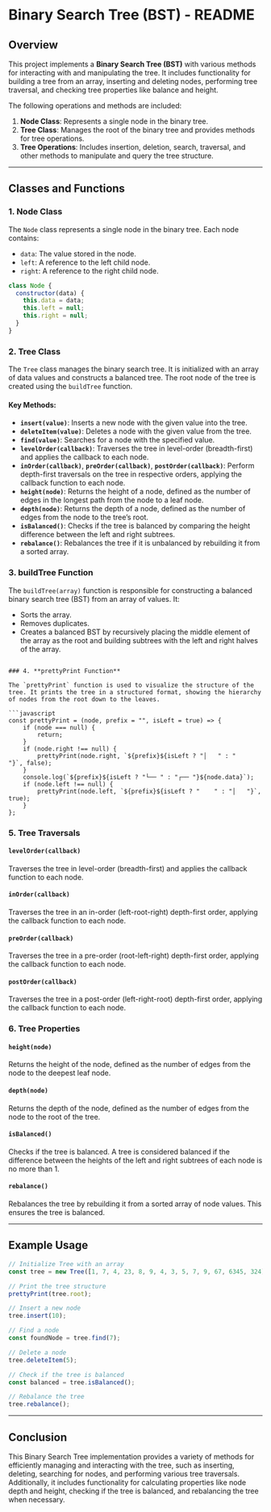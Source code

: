 # Binary Search Tree (BST) - README

## Overview

This project implements a **Binary Search Tree (BST)** with various methods for interacting with and manipulating the tree. It includes functionality for building a tree from an array, inserting and deleting nodes, performing tree traversal, and checking tree properties like balance and height.

The following operations and methods are included:

1. **Node Class**: Represents a single node in the binary tree.
2. **Tree Class**: Manages the root of the binary tree and provides methods for tree operations.
3. **Tree Operations**: Includes insertion, deletion, search, traversal, and other methods to manipulate and query the tree structure.

---

## Classes and Functions

### 1. **Node Class**

The `Node` class represents a single node in the binary tree. Each node contains:

- `data`: The value stored in the node.
- `left`: A reference to the left child node.
- `right`: A reference to the right child node.

```javascript
class Node {
  constructor(data) {
    this.data = data;
    this.left = null;
    this.right = null;
  }
}
```

### 2. **Tree Class**

The `Tree` class manages the binary search tree. It is initialized with an array of data values and constructs a balanced tree. The root node of the tree is created using the `buildTree` function.

#### Key Methods:

- **`insert(value)`**: Inserts a new node with the given value into the tree.
- **`deleteItem(value)`**: Deletes a node with the given value from the tree.
- **`find(value)`**: Searches for a node with the specified value.
- **`levelOrder(callback)`**: Traverses the tree in level-order (breadth-first) and applies the callback to each node.
- **`inOrder(callback)`**, **`preOrder(callback)`**, **`postOrder(callback)`**: Perform depth-first traversals on the tree in respective orders, applying the callback function to each node.
- **`height(node)`**: Returns the height of a node, defined as the number of edges in the longest path from the node to a leaf node.
- **`depth(node)`**: Returns the depth of a node, defined as the number of edges from the node to the tree’s root.
- **`isBalanced()`**: Checks if the tree is balanced by comparing the height difference between the left and right subtrees.
- **`rebalance()`**: Rebalances the tree if it is unbalanced by rebuilding it from a sorted array.

### 3. **buildTree Function**

The `buildTree(array)` function is responsible for constructing a balanced binary search tree (BST) from an array of values. It:

- Sorts the array.
- Removes duplicates.
- Creates a balanced BST by recursively placing the middle element of the array as the root and building subtrees with the left and right halves of the array.

````

### 4. **prettyPrint Function**

The `prettyPrint` function is used to visualize the structure of the tree. It prints the tree in a structured format, showing the hierarchy of nodes from the root down to the leaves.

```javascript
const prettyPrint = (node, prefix = "", isLeft = true) => {
    if (node === null) {
        return;
    }
    if (node.right !== null) {
        prettyPrint(node.right, `${prefix}${isLeft ? "│   " : "    "}`, false);
    }
    console.log(`${prefix}${isLeft ? "└── " : "┌── "}${node.data}`);
    if (node.left !== null) {
        prettyPrint(node.left, `${prefix}${isLeft ? "    " : "│   "}`, true);
    }
};
````

### 5. **Tree Traversals**

#### **`levelOrder(callback)`**

Traverses the tree in level-order (breadth-first) and applies the callback function to each node.

#### **`inOrder(callback)`**

Traverses the tree in an in-order (left-root-right) depth-first order, applying the callback function to each node.

#### **`preOrder(callback)`**

Traverses the tree in a pre-order (root-left-right) depth-first order, applying the callback function to each node.

#### **`postOrder(callback)`**

Traverses the tree in a post-order (left-right-root) depth-first order, applying the callback function to each node.

### 6. **Tree Properties**

#### **`height(node)`**

Returns the height of the node, defined as the number of edges from the node to the deepest leaf node.

#### **`depth(node)`**

Returns the depth of the node, defined as the number of edges from the node to the root of the tree.

#### **`isBalanced()`**

Checks if the tree is balanced. A tree is considered balanced if the difference between the heights of the left and right subtrees of each node is no more than 1.

#### **`rebalance()`**

Rebalances the tree by rebuilding it from a sorted array of node values. This ensures the tree is balanced.

---

## Example Usage

```javascript
// Initialize Tree with an array
const tree = new Tree([1, 7, 4, 23, 8, 9, 4, 3, 5, 7, 9, 67, 6345, 324]);

// Print the tree structure
prettyPrint(tree.root);

// Insert a new node
tree.insert(10);

// Find a node
const foundNode = tree.find(7);

// Delete a node
tree.deleteItem(5);

// Check if the tree is balanced
const balanced = tree.isBalanced();

// Rebalance the tree
tree.rebalance();
```

---

## Conclusion

This Binary Search Tree implementation provides a variety of methods for efficiently managing and interacting with the tree, such as inserting, deleting, searching for nodes, and performing various tree traversals. Additionally, it includes functionality for calculating properties like node depth and height, checking if the tree is balanced, and rebalancing the tree when necessary.

